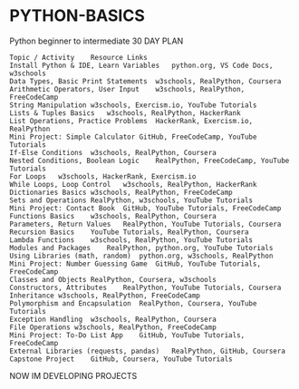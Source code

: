 # PYTHON-BASICS
Python beginner to intermediate
30 DAY PLAN

	Topic / Activity	Resource Links
	Install Python & IDE, Learn Variables	python.org, VS Code Docs, w3schools
	Data Types, Basic Print Statements	w3schools, RealPython, Coursera
	Arithmetic Operators, User Input	w3schools, RealPython, FreeCodeCamp
	String Manipulation	w3schools, Exercism.io, YouTube Tutorials
	Lists & Tuples Basics	w3schools, RealPython, HackerRank
	List Operations, Practice Problems	HackerRank, Exercism.io, RealPython
	Mini Project: Simple Calculator	GitHub, FreeCodeCamp, YouTube Tutorials
	If-Else Conditions	w3schools, RealPython, Coursera
	Nested Conditions, Boolean Logic	RealPython, FreeCodeCamp, YouTube Tutorials
	For Loops	w3schools, HackerRank, Exercism.io
	While Loops, Loop Control	w3schools, RealPython, HackerRank
	Dictionaries Basics	w3schools, RealPython, FreeCodeCamp
	Sets and Operations	RealPython, w3schools, YouTube Tutorials
	Mini Project: Contact Book	GitHub, YouTube Tutorials, FreeCodeCamp
	Functions Basics	w3schools, RealPython, Coursera
	Parameters, Return Values	RealPython, YouTube Tutorials, Coursera
	Recursion Basics	YouTube Tutorials, RealPython, Coursera
	Lambda Functions	w3schools, RealPython, YouTube Tutorials
	Modules and Packages	RealPython, python.org, YouTube Tutorials
	Using Libraries (math, random)	python.org, w3schools, RealPython
	Mini Project: Number Guessing Game	GitHub, YouTube Tutorials, FreeCodeCamp
	Classes and Objects	RealPython, Coursera, w3schools
	Constructors, Attributes	RealPython, YouTube Tutorials, Coursera
	Inheritance	w3schools, RealPython, FreeCodeCamp
	Polymorphism and Encapsulation	RealPython, Coursera, YouTube Tutorials
	Exception Handling	w3schools, RealPython, Coursera
	File Operations	w3schools, RealPython, FreeCodeCamp
	Mini Project: To-Do List App	GitHub, YouTube Tutorials, FreeCodeCamp
	External Libraries (requests, pandas)	RealPython, GitHub, Coursera
	Capstone Project	GitHub, Coursera, YouTube Tutorials


NOW IM DEVELOPING PROJECTS
